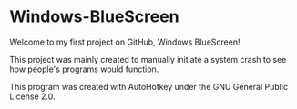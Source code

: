 # Windows-BlueScreen

Welcome to my first project on GitHub, Windows BlueScreen!

This project was mainly created to manually initiate a system crash to see how people's programs would function.

This program was created with AutoHotkey under the GNU General Public License 2.0.
